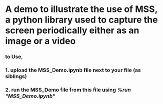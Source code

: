 # A demo to illustrate the use of MSS, a python library used to capture the screen periodically either as an image or a video

### to Use,
### 1. upload the MSS_Demo.ipynb file next to your file (as siblings)
### 2. run the MSS_Demo file from this file using <em>%run "MSS_Demo.ipynb"</em>
